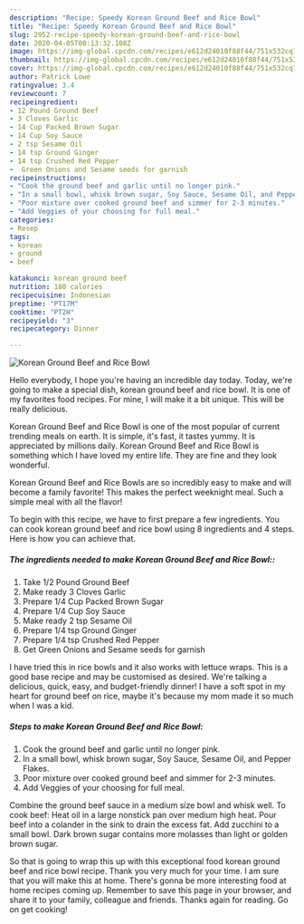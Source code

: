 ```yaml
---
description: "Recipe: Speedy Korean Ground Beef and Rice Bowl"
title: "Recipe: Speedy Korean Ground Beef and Rice Bowl"
slug: 2952-recipe-speedy-korean-ground-beef-and-rice-bowl
date: 2020-04-05T00:13:32.108Z
image: https://img-global.cpcdn.com/recipes/e612d24010f88f44/751x532cq70/korean-ground-beef-and-rice-bowl-recipe-main-photo.jpg
thumbnail: https://img-global.cpcdn.com/recipes/e612d24010f88f44/751x532cq70/korean-ground-beef-and-rice-bowl-recipe-main-photo.jpg
cover: https://img-global.cpcdn.com/recipes/e612d24010f88f44/751x532cq70/korean-ground-beef-and-rice-bowl-recipe-main-photo.jpg
author: Patrick Lowe
ratingvalue: 3.4
reviewcount: 7
recipeingredient:
- 12 Pound Ground Beef
- 3 Cloves Garlic
- 14 Cup Packed Brown Sugar
- 14 Cup Soy Sauce
- 2 tsp Sesame Oil
- 14 tsp Ground Ginger
- 14 tsp Crushed Red Pepper
-  Green Onions and Sesame seeds for garnish
recipeinstructions:
- "Cook the ground beef and garlic until no longer pink."
- "In a small bowl, whisk brown sugar, Soy Sauce, Sesame Oil, and Pepper Flakes."
- "Poor mixture over cooked ground beef and simmer for 2-3 minutes."
- "Add Veggies of your choosing for full meal."
categories:
- Resep
tags:
- korean
- ground
- beef

katakunci: korean ground beef
nutrition: 180 calories
recipecuisine: Indonesian
preptime: "PT17M"
cooktime: "PT2H"
recipeyield: "3"
recipecategory: Dinner

---
```



![Korean Ground Beef and Rice Bowl](https://img-global.cpcdn.com/recipes/e612d24010f88f44/751x532cq70/korean-ground-beef-and-rice-bowl-recipe-main-photo.jpg)

Hello everybody, I hope you're having an incredible day today. Today, we're going to make a special dish, korean ground beef and rice bowl. It is one of my favorites food recipes. For mine, I will make it a bit unique. This will be really delicious.

Korean Ground Beef and Rice Bowl is one of the most popular of current trending meals on earth. It is simple, it's fast, it tastes yummy. It is appreciated by millions daily. Korean Ground Beef and Rice Bowl is something which I have loved my entire life. They are fine and they look wonderful.

Korean Ground Beef and Rice Bowls are so incredibly easy to make and will become a family favorite! This makes the perfect weeknight meal. Such a simple meal with all the flavor!


To begin with this recipe, we have to first prepare a few ingredients. You can cook korean ground beef and rice bowl using 8 ingredients and 4 steps. Here is how you can achieve that.

##### The ingredients needed to make Korean Ground Beef and Rice Bowl::

1. Take 1/2 Pound Ground Beef
1. Make ready 3 Cloves Garlic
1. Prepare 1/4 Cup Packed Brown Sugar
1. Prepare 1/4 Cup Soy Sauce
1. Make ready 2 tsp Sesame Oil
1. Prepare 1/4 tsp Ground Ginger
1. Prepare 1/4 tsp Crushed Red Pepper
1. Get  Green Onions and Sesame seeds for garnish


I have tried this in rice bowls and it also works with lettuce wraps. This is a good base recipe and may be customised as desired. We&#39;re talking a delicious, quick, easy, and budget-friendly dinner! I have a soft spot in my heart for ground beef on rice, maybe it&#39;s because my mom made it so much when I was a kid. 

##### Steps to make Korean Ground Beef and Rice Bowl:

1. Cook the ground beef and garlic until no longer pink.
1. In a small bowl, whisk brown sugar, Soy Sauce, Sesame Oil, and Pepper Flakes.
1. Poor mixture over cooked ground beef and simmer for 2-3 minutes.
1. Add Veggies of your choosing for full meal.


Combine the ground beef sauce in a medium size bowl and whisk well. To cook beef: Heat oil in a large nonstick pan over medium high heat. Pour beef into a colander in the sink to drain the excess fat. Add zucchini to a small bowl. Dark brown sugar contains more molasses than light or golden brown sugar. 

So that is going to wrap this up with this exceptional food korean ground beef and rice bowl recipe. Thank you very much for your time. I am sure that you will make this at home. There's gonna be more interesting food at home recipes coming up. Remember to save this page in your browser, and share it to your family, colleague and friends. Thanks again for reading. Go on get cooking!
